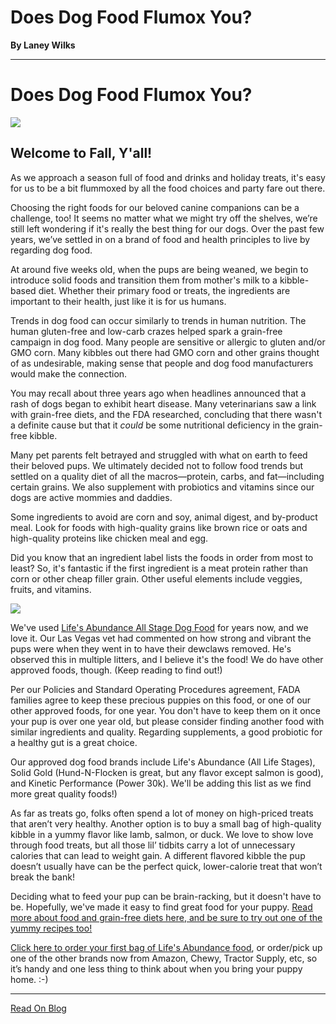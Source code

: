 # Does Dog Food Flumox You?

**By Laney Wilks**

---

# Does Dog Food Flumox You?

  

![](https://static.wixstatic.com/media/4917f1_30dd8900c2da4a9f947dfbef76bee4b7~mv2.jpg/v1/fill/w_728,h_1618,al_c,q_85,usm_0.66_1.00_0.01,enc_auto/4917f1_30dd8900c2da4a9f947dfbef76bee4b7~mv2.jpg)

## Welcome to Fall, Y'all!

  

As we approach a season full of food and drinks and holiday treats, it's easy for us to be a bit flummoxed by all the food choices and party fare out there.

  

Choosing the right foods for our beloved canine companions can be a challenge, too! It seems no matter what we might try off the shelves, we’re still left wondering if it's really the best thing for our dogs. Over the past few years, we’ve settled in on a brand of food and health principles to live by regarding dog food.

  

At around five weeks old, when the pups are being weaned, we begin to introduce solid foods and transition them from mother's milk to a kibble-based diet. Whether their primary food or treats, the ingredients are important to their health, just like it is for us humans.

  

Trends in dog food can occur similarly to trends in human nutrition. The human gluten-free and low-carb crazes helped spark a grain-free campaign in dog food. Many people are sensitive or allergic to gluten and/or GMO corn. Many kibbles out there had GMO corn and other grains thought of as undesirable, making sense that people and dog food manufacturers would make the connection.

  

You may recall about three years ago when headlines announced that a rash of dogs began to exhibit heart disease. Many veterinarians saw a link with grain-free diets, and the FDA researched, concluding that there wasn't a definite cause but that it *could* be some nutritional deficiency in the grain-free kibble.

  

Many pet parents felt betrayed and struggled with what on earth to feed their beloved pups. We ultimately decided not to follow food trends but settled on a quality diet of all the macros—protein, carbs, and fat—including certain grains. We also supplement with probiotics and vitamins since our dogs are active mommies and daddies.

  

Some ingredients to avoid are corn and soy, animal digest, and by-product meal. Look for foods with high-quality grains like brown rice or oats and high-quality proteins like chicken meal and egg.

  

Did you know that an ingredient label lists the foods in order from most to least? So, it's fantastic if the first ingredient is a meat protein rather than corn or other cheap filler grain. Other useful elements include veggies, fruits, and vitamins.

  

![](https://static.wixstatic.com/media/4917f1_f9903e6242c9477aa63f00664a189254~mv2.jpg/v1/fill/w_674,h_674,al_c,q_85,usm_0.66_1.00_0.01,enc_auto/4917f1_f9903e6242c9477aa63f00664a189254~mv2.jpg)

We've used [<u style="text-decoration: underline;"><span>Life's Abundance All Stage Dog Food</span></u>](https://www.fineanddandyaussiedoodles.com/fine-and-dandy-nutrition) for years now, and we love it. Our Las Vegas vet had commented on how strong and vibrant the pups were when they went in to have their dewclaws removed. He's observed this in multiple litters, and I believe it's the food! We do have other approved foods, though. (Keep reading to find out!)

  

Per our Policies and Standard Operating Procedures agreement, FADA families agree to keep these precious puppies on this food, or one of our other approved foods, for one year. You don't have to keep them on it once your pup is over one year old, but please consider finding another food with similar ingredients and quality. Regarding supplements, a good probiotic for a healthy gut is a great choice.

  

Our approved dog food brands include Life's Abundance (All Life Stages), Solid Gold (Hund-N-Flocken is great, but any flavor except salmon is good), and Kinetic Performance (Power 30k). We'll be adding this list as we find more great quality foods!)

  

As far as treats go, folks often spend a lot of money on high-priced treats that aren’t very healthy. Another option is to buy a small bag of high-quality kibble in a yummy flavor like lamb, salmon, or duck. We love to show love through food treats, but all those lil’ tidbits carry a lot of unnecessary calories that can lead to weight gain. A different flavored kibble the pup doesn’t usually have can be the perfect quick, lower-calorie treat that won’t break the bank!

  

Deciding what to feed your pup can be brain-racking, but it doesn't have to be. Hopefully, we've made it easy to find great food for your puppy. [<u style="text-decoration: underline;"><span>Read more about food and grain-free diets here, and be sure to try out one of the yummy recipes too!</span></u>](https://www.fineanddandyaussiedoodles.com/post/what-do-i-feed-my-puppy)

  

[<u style="text-decoration: underline;"><span>Click here to order your first bag of Life's Abundance food</span></u>](https://lifesabundance.com/Pets/LifesAbundance/LifesAbundanceDog.aspx?realname=20777852&cat=0&hdr=&Ath=False&crt=0&Category=AllStageDogFood_v11(Pet_Base)&Sku=401008), or order/pick up one of the other brands now from Amazon, Chewy, Tractor Supply, etc, so it’s handy and one less thing to think about when you bring your puppy home. :-)

---

[Read On Blog](https://www.fineanddandyaussiedoodles.com/post/does-dog-food-flumox-you)